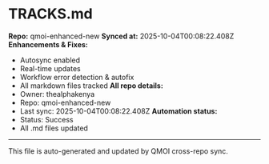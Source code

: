 # TRACKS.md

**Repo:** qmoi-enhanced-new
**Synced at:** 2025-10-04T00:08:22.408Z
**Enhancements & Fixes:**
- Autosync enabled
- Real-time updates
- Workflow error detection & autofix
- All markdown files tracked
**All repo details:**
- Owner: thealphakenya
- Repo: qmoi-enhanced-new
- Last sync: 2025-10-04T00:08:22.408Z
**Automation status:**
- Status: Success
- All .md files updated
---
This file is auto-generated and updated by QMOI cross-repo sync.
